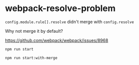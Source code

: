 # webpack-resolve-problem

`config.module.rule[].resolve` didn't merge with `config.resolve`

Why not merge it by default?

<https://github.com/webpack/webpack/issues/8968>

```bash
npm run start

npm run start:with-merge
```
